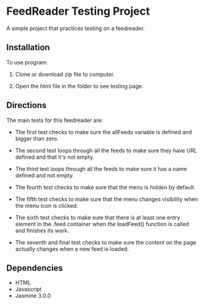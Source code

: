 # FeedReader Testing Project

A simple project that practices testing on a feedreader.

## Installation 

To use program: 

1. Clone or download zip file to computer.

2. Open the html file in the folder to see testing page.

## Directions

The main tests for this feedreader are:

* The first test checks to make sure the allFeeds variable is defined and bigger than zero.

* The second test loops through all the feeds to make sure they have URL defined and that it's not empty.

* The third test loops through all the feeds to make sure it has a name defined and not empty.

* The fourth test checks to make sure that the menu is hidden by default.

* The fifth test checks to make sure that the menu changes visibility when the menu icon is clicked.

* The sixth test checks to make sure that there is at least one entry element in the .feed container when the loadFeed() function is called and finishes its work.

* The seventh and final test checks to make sure the content on the page actually changes when a new feed is loaded.

## Dependencies

* HTML
* Javascript
* Jasmine 3.0.0